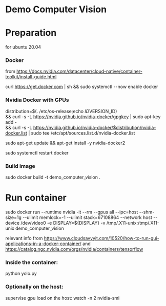 # Demo Computer Vision

# Preparation
for ubuntu 20.04

### Docker
from https://docs.nvidia.com/datacenter/cloud-native/container-toolkit/install-guide.html

curl https://get.docker.com | sh && sudo systemctl --now enable docker

### Nvidia Docker with GPUs
distribution=$(. /etc/os-release;echo $ID$VERSION_ID) \
   && curl -s -L https://nvidia.github.io/nvidia-docker/gpgkey | sudo apt-key add - \
   && curl -s -L https://nvidia.github.io/nvidia-docker/$distribution/nvidia-docker.list | sudo tee /etc/apt/sources.list.d/nvidia-docker.list

sudo apt-get update && apt-get install -y nvidia-docker2

sudo systemctl restart docker

### Build image
sudo docker build -t demo_computer_vision .

# Run container
sudo docker run --runtime nvidia -it --rm --gpus all --ipc=host --shm-size=1g --ulimit memlock=-1 --ulimit stack=67108864 --network host --device /dev/video0 -e DISPLAY=${DISPLAY} -v /tmp/.X11-unix:/tmp/.X11-unix demo_computer_vision

relevant info from
https://www.cloudsavvyit.com/10520/how-to-run-gui-applications-in-a-docker-container/
and
https://catalog.ngc.nvidia.com/orgs/nvidia/containers/tensorflow

### Inside the container:
python yolo.py

### Optionally on the host:
supervise gpu load on the host:
watch -n 2 nvidia-smi
